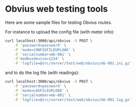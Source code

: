 # Obvius web testing tools

Here are some sample files for testing Obvius routes.

For instance to upload the config file (with meter info):
```bash
curl localhost:3000/api/obvius -X POST \
	-F 'password=password' \
	-F 'mode=CONFIGFILEUPLOAD' \
	-F 'serialnumber=mb-001' \
	-F'modbusdevice=1234' \
	-F 'logfile=@src/server/test/web/obvius/mb-001.ini.gz'
```

and to do the log file (with readings):
```bash
curl localhost:3000/api/obvius -X POST \
	-F 'password=password' \
	-F 'mode=LOGFILEUPLOAD' \
	-F 'serialnumber=mb-001' \
	-F 'logfile=@src/server/test/web/obvius/mb-001.log.gz'
```
